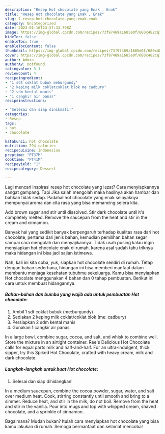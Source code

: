```yaml
---
description: "Resep Hot chocolate yang Enak , Enak"
title: "Resep Hot chocolate yang Enak , Enak"
slug: 7-resep-hot-chocolate-yang-enak-enak
category: Uncategorized
date: 2023-01-16T23:57:33.798Z
image: https://img-global.cpcdn.com/recipes/73f97469a1685e0f/680x482cq70/hot-chocolate-foto-resep-utama.jpg
hideToc: false
enableToc: true
enableTocContent: false
thumbnail: https://img-global.cpcdn.com/recipes/73f97469a1685e0f/680x482cq70/hot-chocolate-foto-resep-utama.jpg
cover: https://img-global.cpcdn.com/recipes/73f97469a1685e0f/680x482cq70/hot-chocolate-foto-resep-utama.jpg
author: Admin
authorAv: notfound
ratingvalue: 3.1
reviewcount: 4
recipeingredient:
- "1 sdt coklat bubuk meburgundy"
- "2 keping milk coklatcoklat blok me cadbury"
- "2 sdm kental manis"
- "1 cangkir air panas"
recipeinstructions:

- "Selesai dan siap dinikmati!"
categories:
- Resep
tags:
- hot
- chocolate

katakunci: hot chocolate 
nutrition: 294 calories
recipecuisine: Indonesian
preptime: "PT37M"
cooktime: "PT41M"
recipeyield: "1"
recipecategory: Dessert

---
```



Lagi mencari inspirasi resep hot chocolate yang lezat? Cara menyiapkannya sangat gampang. Tapi Jika salah mengolah maka hasilnya akan hambar dan bahkan tidak sedap. Padahal hot chocolate yang enak selayaknya mempunyai aroma dan cita rasa yang bisa memancing selera kita.


Add brown sugar and stir until dissolved. Stir dark chocolate until it&#39;s completely melted. Remove the saucepan from the heat and stir in the cream and cinnamon.

Banyak hal yang sedikit banyak berpengaruh terhadap kualitas rasa dari hot chocolate, pertama dari jenis bahan, kemudian pemilihan bahan segar sampai cara mengolah dan menyajikannya. Tidak usah pusing kalau ingin menyiapkan hot chocolate enak di rumah, karena asal sudah tahu triknya maka hidangan ini bisa jadi sajian istimewa.


Nah, kali ini kita coba, yuk, siapkan hot chocolate sendiri di rumah. Tetap dengan bahan sederhana, hidangan ini bisa memberi manfaat dalam membantu menjaga kesehatan tubuhmu sekeluarga. Kamu bisa menyiapkan Hot chocolate menggunakan 4 bahan dan 0 tahap pembuatan. Berikut ini cara untuk membuat hidangannya.

<!--inarticleads1-->

##### Bahan-bahan dan bumbu yang wajib ada untuk pembuatan Hot chocolate:

1. Ambil 1 sdt coklat bubuk (me:burgundy)
1. Sediakan 2 keping milk coklat/coklat blok (me: cadbury)
1. Persiapkan 2 sdm kental manis
1. Gunakan 1 cangkir air panas


In a large bowl, combine sugar, cocoa, and salt, and whisk to combine well. Store the mixture in an airtight container. Ree&#39;s Delicious Hot Chocolate calls for equal parts milk and half-and-half. For an ultra-indulgent, thick sipper, try this Spiked Hot Chocolate, crafted with heavy cream, milk and dark chocolate. 

<!--inarticleads2-->

##### Langkah-langkah untuk buat Hot chocolate:


1. Selesai dan siap dihidangkan!

In a medium saucepan, combine the cocoa powder, sugar, water, and salt over medium heat. Cook, stirring constantly until smooth and bring to a simmer. Reduce heat, and stir in the milk, do not boil. Remove from the heat and stir in the vanilla. Pour into mugs and top with whipped cream, shaved chocolate, and a sprinkle of cinnamon. 

Bagaimana? Mudah bukan? Itulah cara menyiapkan hot chocolate yang bisa kamu lakukan di rumah. Semoga bermanfaat dan selamat mencoba!

